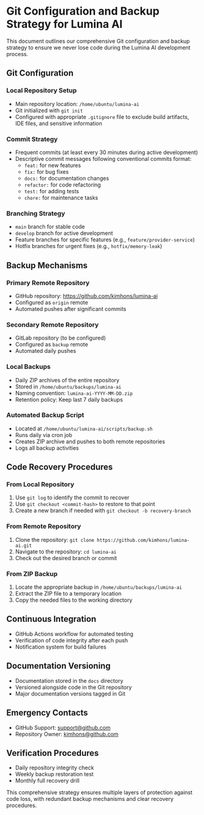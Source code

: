 # Git Configuration and Backup Strategy for Lumina AI

This document outlines our comprehensive Git configuration and backup strategy to ensure we never lose code during the Lumina AI development process.

## Git Configuration

### Local Repository Setup
- Main repository location: `/home/ubuntu/lumina-ai`
- Git initialized with `git init`
- Configured with appropriate `.gitignore` file to exclude build artifacts, IDE files, and sensitive information

### Commit Strategy
- Frequent commits (at least every 30 minutes during active development)
- Descriptive commit messages following conventional commits format:
  - `feat:` for new features
  - `fix:` for bug fixes
  - `docs:` for documentation changes
  - `refactor:` for code refactoring
  - `test:` for adding tests
  - `chore:` for maintenance tasks

### Branching Strategy
- `main` branch for stable code
- `develop` branch for active development
- Feature branches for specific features (e.g., `feature/provider-service`)
- Hotfix branches for urgent fixes (e.g., `hotfix/memory-leak`)

## Backup Mechanisms

### Primary Remote Repository
- GitHub repository: https://github.com/kimhons/lumina-ai
- Configured as `origin` remote
- Automated pushes after significant commits

### Secondary Remote Repository
- GitLab repository (to be configured)
- Configured as `backup` remote
- Automated daily pushes

### Local Backups
- Daily ZIP archives of the entire repository
- Stored in `/home/ubuntu/backups/lumina-ai`
- Naming convention: `lumina-ai-YYYY-MM-DD.zip`
- Retention policy: Keep last 7 daily backups

### Automated Backup Script
- Located at `/home/ubuntu/lumina-ai/scripts/backup.sh`
- Runs daily via cron job
- Creates ZIP archive and pushes to both remote repositories
- Logs all backup activities

## Code Recovery Procedures

### From Local Repository
1. Use `git log` to identify the commit to recover
2. Use `git checkout <commit-hash>` to restore to that point
3. Create a new branch if needed with `git checkout -b recovery-branch`

### From Remote Repository
1. Clone the repository: `git clone https://github.com/kimhons/lumina-ai.git`
2. Navigate to the repository: `cd lumina-ai`
3. Check out the desired branch or commit

### From ZIP Backup
1. Locate the appropriate backup in `/home/ubuntu/backups/lumina-ai`
2. Extract the ZIP file to a temporary location
3. Copy the needed files to the working directory

## Continuous Integration

- GitHub Actions workflow for automated testing
- Verification of code integrity after each push
- Notification system for build failures

## Documentation Versioning

- Documentation stored in the `docs` directory
- Versioned alongside code in the Git repository
- Major documentation versions tagged in Git

## Emergency Contacts

- GitHub Support: support@github.com
- Repository Owner: kimhons@github.com

## Verification Procedures

- Daily repository integrity check
- Weekly backup restoration test
- Monthly full recovery drill

This comprehensive strategy ensures multiple layers of protection against code loss, with redundant backup mechanisms and clear recovery procedures.
